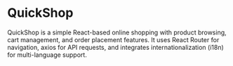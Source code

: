 # QuickShop
QuickShop is a simple React-based online shopping with product browsing, cart management, and order placement features. It uses React Router for navigation, axios for API requests, and integrates internationalization (i18n) for multi-language support.
